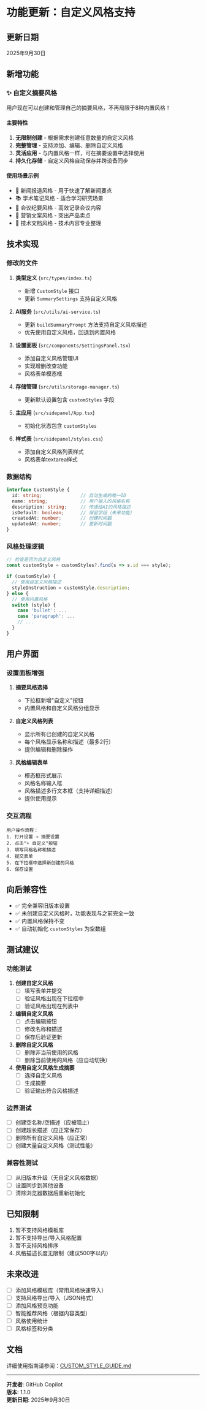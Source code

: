 # 功能更新：自定义风格支持

## 更新日期
2025年9月30日

## 新增功能

### ✨ 自定义摘要风格

用户现在可以创建和管理自己的摘要风格，不再局限于8种内置风格！

#### 主要特性

1. **无限制创建** - 根据需求创建任意数量的自定义风格
2. **完整管理** - 支持添加、编辑、删除自定义风格
3. **灵活应用** - 与内置风格一样，可在摘要设置中选择使用
4. **持久化存储** - 自定义风格自动保存并跨设备同步

#### 使用场景示例

- 📰 新闻报道风格 - 用于快速了解新闻要点
- 📚 学术笔记风格 - 适合学习研究场景
- 💼 会议纪要风格 - 高效记录会议内容
- 🎯 营销文案风格 - 突出产品卖点
- 🔧 技术文档风格 - 技术内容专业整理

## 技术实现

### 修改的文件

1. **类型定义** (`src/types/index.ts`)
   - 新增 `CustomStyle` 接口
   - 更新 `SummarySettings` 支持自定义风格

2. **AI服务** (`src/utils/ai-service.ts`)
   - 更新 `buildSummaryPrompt` 方法支持自定义风格描述
   - 优先使用自定义风格，回退到内置风格

3. **设置面板** (`src/components/SettingsPanel.tsx`)
   - 添加自定义风格管理UI
   - 实现增删改查功能
   - 风格表单模态框

4. **存储管理** (`src/utils/storage-manager.ts`)
   - 更新默认设置包含 `customStyles` 字段

5. **主应用** (`src/sidepanel/App.tsx`)
   - 初始化状态包含 `customStyles`

6. **样式表** (`src/sidepanel/styles.css`)
   - 添加自定义风格列表样式
   - 风格表单textarea样式

### 数据结构

```typescript
interface CustomStyle {
  id: string;              // 自动生成的唯一ID
  name: string;            // 用户输入的风格名称
  description: string;     // 传递给AI的风格描述
  isDefault: boolean;      // 保留字段（未来功能）
  createdAt: number;       // 创建时间戳
  updatedAt: number;       // 更新时间戳
}
```

### 风格处理逻辑

```typescript
// 检查是否为自定义风格
const customStyle = customStyles?.find(s => s.id === style);

if (customStyle) {
  // 使用自定义风格描述
  styleInstruction = customStyle.description;
} else {
  // 使用内置风格
  switch (style) {
    case 'bullet': ...
    case 'paragraph': ...
    // ...
  }
}
```

## 用户界面

### 设置面板增强

1. **摘要风格选择**
   - 下拉框新增"自定义"按钮
   - 内置风格和自定义风格分组显示

2. **自定义风格列表**
   - 显示所有已创建的自定义风格
   - 每个风格显示名称和描述（最多2行）
   - 提供编辑和删除操作

3. **风格编辑表单**
   - 模态框形式展示
   - 风格名称输入框
   - 风格描述多行文本框（支持详细描述）
   - 提供使用提示

### 交互流程

```
用户操作流程：
1. 打开设置 → 摘要设置
2. 点击"+ 自定义"按钮
3. 填写风格名称和描述
4. 提交表单
5. 在下拉框中选择新创建的风格
6. 保存设置
```

## 向后兼容性

- ✅ 完全兼容旧版本设置
- ✅ 未创建自定义风格时，功能表现与之前完全一致
- ✅ 内置风格保持不变
- ✅ 自动初始化 `customStyles` 为空数组

## 测试建议

### 功能测试

1. **创建自定义风格**
   - [ ] 填写表单并提交
   - [ ] 验证风格出现在下拉框中
   - [ ] 验证风格出现在列表中

2. **编辑自定义风格**
   - [ ] 点击编辑按钮
   - [ ] 修改名称和描述
   - [ ] 保存后验证更新

3. **删除自定义风格**
   - [ ] 删除非当前使用的风格
   - [ ] 删除当前使用的风格（应自动切换）

4. **使用自定义风格生成摘要**
   - [ ] 选择自定义风格
   - [ ] 生成摘要
   - [ ] 验证输出符合风格描述

### 边界测试

- [ ] 创建空名称/空描述（应被阻止）
- [ ] 创建超长描述（应正常保存）
- [ ] 删除所有自定义风格（应正常）
- [ ] 创建大量自定义风格（测试性能）

### 兼容性测试

- [ ] 从旧版本升级（无自定义风格数据）
- [ ] 设置同步到其他设备
- [ ] 清除浏览器数据后重新初始化

## 已知限制

1. 暂不支持风格模板库
2. 暂不支持导出/导入风格配置
3. 暂不支持风格排序
4. 风格描述长度无限制（建议500字以内）

## 未来改进

- [ ] 添加风格模板库（常用风格快速导入）
- [ ] 支持风格导出/导入（JSON格式）
- [ ] 添加风格预览功能
- [ ] 智能推荐风格（根据内容类型）
- [ ] 风格使用统计
- [ ] 风格标签和分类

## 文档

详细使用指南请参阅：[CUSTOM_STYLE_GUIDE.md](./CUSTOM_STYLE_GUIDE.md)

---

**开发者**: GitHub Copilot  
**版本**: 1.1.0  
**更新日期**: 2025年9月30日
